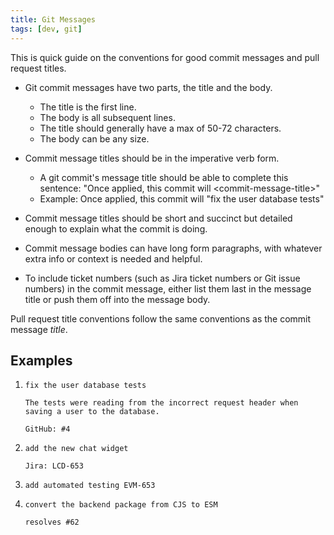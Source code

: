 ```yaml
---
title: Git Messages
tags: [dev, git]
---
```


This is quick guide on the conventions for good commit messages and pull request titles.

<!-- truncate -->

-   Git commit messages have two parts, the title and the body.
    -   The title is the first line.
    -   The body is all subsequent lines.
    -   The title should generally have a max of 50-72 characters.
    -   The body can be any size.
-   Commit message titles should be in the imperative verb form.

    -   A git commit's message title should be able to complete this sentence: "Once applied, this commit will \<commit-message-title\>"
    -   Example: Once applied, this commit will "fix the user database tests"

-   Commit message titles should be short and succinct but detailed enough to explain what the commit is doing.
-   Commit message bodies can have long form paragraphs, with whatever extra info or context is needed and helpful.
-   To include ticket numbers (such as Jira ticket numbers or Git issue numbers) in the commit message, either list them last in the message title or push them off into the message body.

Pull request title conventions follow the same conventions as the commit message _title_.

## Examples

1.  ```
    fix the user database tests

    The tests were reading from the incorrect request header when saving a user to the database.

    GitHub: #4
    ```

2.  ```
    add the new chat widget

    Jira: LCD-653
    ```

3.  ```
    add automated testing EVM-653
    ```

4.  ```
    convert the backend package from CJS to ESM

    resolves #62
    ```
